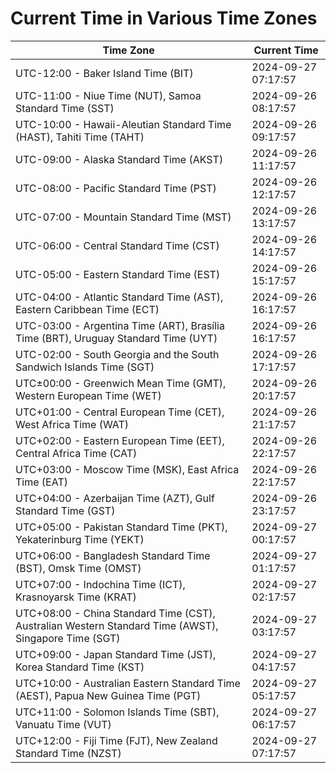 # Current Time in Various Time Zones

| Time Zone | Current Time |
|-----------|--------------|
| UTC-12:00 - Baker Island Time (BIT) | 2024-09-27 07:17:57 |
| UTC-11:00 - Niue Time (NUT), Samoa Standard Time (SST) | 2024-09-26 08:17:57 |
| UTC-10:00 - Hawaii-Aleutian Standard Time (HAST), Tahiti Time (TAHT) | 2024-09-26 09:17:57 |
| UTC-09:00 - Alaska Standard Time (AKST) | 2024-09-26 11:17:57 |
| UTC-08:00 - Pacific Standard Time (PST) | 2024-09-26 12:17:57 |
| UTC-07:00 - Mountain Standard Time (MST) | 2024-09-26 13:17:57 |
| UTC-06:00 - Central Standard Time (CST) | 2024-09-26 14:17:57 |
| UTC-05:00 - Eastern Standard Time (EST) | 2024-09-26 15:17:57 |
| UTC-04:00 - Atlantic Standard Time (AST), Eastern Caribbean Time (ECT) | 2024-09-26 16:17:57 |
| UTC-03:00 - Argentina Time (ART), Brasília Time (BRT), Uruguay Standard Time (UYT) | 2024-09-26 16:17:57 |
| UTC-02:00 - South Georgia and the South Sandwich Islands Time (SGT) | 2024-09-26 17:17:57 |
| UTC±00:00 - Greenwich Mean Time (GMT), Western European Time (WET) | 2024-09-26 20:17:57 |
| UTC+01:00 - Central European Time (CET), West Africa Time (WAT) | 2024-09-26 21:17:57 |
| UTC+02:00 - Eastern European Time (EET), Central Africa Time (CAT) | 2024-09-26 22:17:57 |
| UTC+03:00 - Moscow Time (MSK), East Africa Time (EAT) | 2024-09-26 22:17:57 |
| UTC+04:00 - Azerbaijan Time (AZT), Gulf Standard Time (GST) | 2024-09-26 23:17:57 |
| UTC+05:00 - Pakistan Standard Time (PKT), Yekaterinburg Time (YEKT) | 2024-09-27 00:17:57 |
| UTC+06:00 - Bangladesh Standard Time (BST), Omsk Time (OMST) | 2024-09-27 01:17:57 |
| UTC+07:00 - Indochina Time (ICT), Krasnoyarsk Time (KRAT) | 2024-09-27 02:17:57 |
| UTC+08:00 - China Standard Time (CST), Australian Western Standard Time (AWST), Singapore Time (SGT) | 2024-09-27 03:17:57 |
| UTC+09:00 - Japan Standard Time (JST), Korea Standard Time (KST) | 2024-09-27 04:17:57 |
| UTC+10:00 - Australian Eastern Standard Time (AEST), Papua New Guinea Time (PGT) | 2024-09-27 05:17:57 |
| UTC+11:00 - Solomon Islands Time (SBT), Vanuatu Time (VUT) | 2024-09-27 06:17:57 |
| UTC+12:00 - Fiji Time (FJT), New Zealand Standard Time (NZST) | 2024-09-27 07:17:57 |

